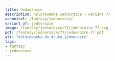 ```yaml
---
title: Jednorozce
description: Kolorowanka Jednorozce - wariant 77
canonical: /fantasy/jednorozce/
variant_of: jednorozce
image: /fantasy/jednorozce/77/jednorozce-77.svg
pdf: /fantasy/jednorozce/77/jednorozce-77.pdf
alt: "Kolorowanka do druku jednorozce"
tags:
- fantasy
- jednorozce
---
```

